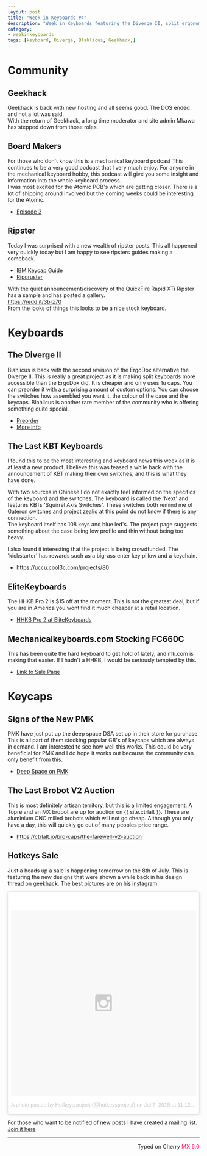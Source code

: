 ```yaml
---
layout: post
title: "Week in Keyboards #4"
description: "Week in Keyboards featuring the Diverge II, split ergonomic ergodox alternative keyboard."
category: 
- weekinkeyboards
tags: [keyboard, Diverge, Blahlicus, Geekhack,]
---
```

# Community
## Geekhack
Geekhack is back with new hosting and all seems good. The DOS ended and not a lot was said.  
With the return of Geekhack, a long time moderator and site admin Mkawa has stepped down from those roles.

## Board Makers
For those who don't know this is a mechanical keyboard podcast This continues to be a very good podcast that I very much enjoy. For anyone in the mechanical keyboard hobby, this podcast will give you some insight and information into the whole keyboard process.   
I was most excited for the Atomic PCB's which are getting closer. There is a lot of shipping around involved but the coming weeks could be interesting for the Atomic.

* [Episode 3](https://redd.it/3c7s49)

## Ripster
Today I was surprised with a new wealth of ripster posts. This all happened very quickly today but I am happy to see ripsters guides making a comeback.

* [IBM Keycap Guide](https://redd.it/3cfs5l)
* [Riporuster](https://redd.it/3cfodx)

With the quiet announcement/discovery of the QuickFire Rapid XTi Ripster has a sample and has posted a gallery.  
<https://redd.it/3brz70>  
From the looks of things this looks to be a nice stock keyboard.


# Keyboards

## The Diverge II
Blahlicus is back with the second revision of the ErgoDox alternative the Diverge II. This is really a great project as it is making split keyboards more accessible than the ErgoDox did. It is cheaper and only uses 1u caps. You can preorder it with a surprising amount of custom options. You can choose the switches how assembled you want it, the colour of the case and the keycaps. Blahlicus is another rare member of the community who is offering something quite special.

* [Preorder](https://uniquekeyboard.com/store/index.php?route=product/product&path=61&product_id=130)
* [More info](https://www.reddit.com/r/MechanicalKeyboards/comments/3brtyi/photosthe_ergodox_is_still_too_expensive_so_i/csovn6p)

## The Last KBT Keyboards
I found this to be the most interesting and keyboard news this week as it is at least a new product. I believe this was teased a while back with the announcement of KBT making their own switches, and this is what they have done. 

With two sources in Chinese I do not exactly feel informed on the specifics of the keyboard and the switches. The keyboard is called the 'Next' and features KBTs 'Squirrel Axis Switches'. These switches both remind me of Gateron switches and project [zealio](https://geekhack.org/index.php?topic=69590.0) at this point do not know if there is any connection.  
The keyboard itself has 108 keys and blue led's. The project page suggests something about the case being low profile and thin without being too heavy.  

I also found it interesting that the project is being crowdfunded. The 'kickstarter' has rewards such as a big-ass enter key pillow and a keychain.

* <https://uccu.cool3c.com/projects/80>

## EliteKeyboards
The HHKB Pro 2 is $15 off at the moment. This is not the greatest deal, but if you are in America you wont find it much cheaper at a retail location.

* [HHKB Pro 2 at EliteKeyboards](https://www.elitekeyboards.com/products.php?sub=pfu_keyboards,hhkbpro2)

## Mechanicalkeyboards.com Stocking FC660C
This has been quite the hard keyboard to get hold of lately, and mk.com is making that easier. If I hadn't a HHKB, I would be seriously tempted by this.

* [Link to Sale Page](https://mechanicalkeyboards.com/shop/index.php?l=product_detail&p=1323)
# Keycaps

## Signs of the New PMK
PMK have just put up the deep space DSA set up in their store for purchase. This is all part of them stocking popular GB's of keycaps which are always in demand. I am interested to see how well this works. This could be very beneficial for PMK and I do hope it works out because the community can only benefit from this.
 
* [Deep Space on PMK](https://keyshop.pimpmykeyboard.com/products/full-keysets/deep-space)

## The Last Brobot V2 Auction
This is most definitely artisan territory, but this is a limited engagement. A Topre and an MX brobot are up for auction on {{ site.ctrlalt }}. These are aluminium CNC milled brobots which will not go cheap. Although you only have a day, this will quickly go out of many peoples price range.

* <https://ctrlalt.io/bro-caps/the-farewell-v2-auction>

## Hotkeys Sale
Just a heads up a sale is happening tomorrow on the 8th of July. This is featuring the new designs that were shown a while back in his design thread on geekhack. The best pictures are on his [instagram](https://instagram.com/hotkeysproject/) 

<blockquote class="instagram-media" data-instgrm-version="4" style=" background:#FFF; border:0; border-radius:3px; box-shadow:0 0 1px 0 rgba(0,0,0,0.5),0 1px 10px 0 rgba(0,0,0,0.15); margin: 1px; max-width:658px; padding:0; width:99.375%; width:-webkit-calc(100% - 2px); width:calc(100% - 2px);"><div style="padding:8px;"> <div style=" background:#F8F8F8; line-height:0; margin-top:40px; padding:50% 0; text-align:center; width:100%;"> <div style=" background:url(data:image/png;base64,iVBORw0KGgoAAAANSUhEUgAAACwAAAAsCAMAAAApWqozAAAAGFBMVEUiIiI9PT0eHh4gIB4hIBkcHBwcHBwcHBydr+JQAAAACHRSTlMABA4YHyQsM5jtaMwAAADfSURBVDjL7ZVBEgMhCAQBAf//42xcNbpAqakcM0ftUmFAAIBE81IqBJdS3lS6zs3bIpB9WED3YYXFPmHRfT8sgyrCP1x8uEUxLMzNWElFOYCV6mHWWwMzdPEKHlhLw7NWJqkHc4uIZphavDzA2JPzUDsBZziNae2S6owH8xPmX8G7zzgKEOPUoYHvGz1TBCxMkd3kwNVbU0gKHkx+iZILf77IofhrY1nYFnB/lQPb79drWOyJVa/DAvg9B/rLB4cC+Nqgdz/TvBbBnr6GBReqn/nRmDgaQEej7WhonozjF+Y2I/fZou/qAAAAAElFTkSuQmCC); display:block; height:44px; margin:0 auto -44px; position:relative; top:-22px; width:44px;"></div></div><p style=" color:#c9c8cd; font-family:Arial,sans-serif; font-size:14px; line-height:17px; margin-bottom:0; margin-top:8px; overflow:hidden; padding:8px 0 7px; text-align:center; text-overflow:ellipsis; white-space:nowrap;"><a href="https://instagram.com/p/42DN1MgXIg/" style=" color:#c9c8cd; font-family:Arial,sans-serif; font-size:14px; font-style:normal; font-weight:normal; line-height:17px; text-decoration:none;" target="_top">A photo posted by Hotkeysproject (@hotkeysproject)</a> on <time style=" font-family:Arial,sans-serif; font-size:14px; line-height:17px;" datetime="2015-07-07T18:12:11+00:00">Jul 7, 2015 at 11:12am PDT</time></p></div></blockquote>

<script async defer src="//platform.instagram.com/en_US/embeds.js"></script>

For those who want to be notified of new posts I have created a mailing list. [Join it here](https://eepurl.com/bsc4wH)

 ------------------------------------------------
 <p style="text-align: right" title="Colemak">Typed on Cherry <font color="#FE0058">MX 6.0</font></p>
   
